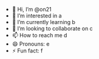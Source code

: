 - 👋 Hi, I’m @on21
- 👀 I’m interested in a
- 🌱 I’m currently learning b
- 💞️ I’m looking to collaborate on c
- 📫 How to reach me d
- 😄 Pronouns: e
- ⚡ Fun fact: f

<!---
on21/on21 is a ✨ special ✨ repository because its `README.md` (this file) appears on your GitHub profile.
You can click the Preview link to take a look at your changes.
--->
